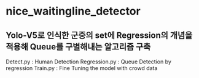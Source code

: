 # nice_waitingline_detector

Yolo-V5로 인식한 군중의 set에 Regression의 개념을 적용해 Queue를 구별해내는 알고리즘 구축
- 


Detect.py : Human Detection
Regression.py : Queue Detection by regression 
Train.py : Fine Tuning the model with crowd data
